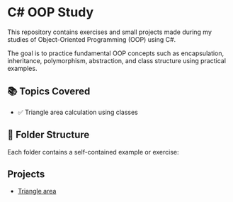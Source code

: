 # C# OOP Study

This repository contains exercises and small projects made during my studies of Object-Oriented Programming (OOP) using C#.

The goal is to practice fundamental OOP concepts such as encapsulation, inheritance, polymorphism, abstraction, and class structure using practical examples.

## 📚 Topics Covered

- ✅ Triangle area calculation using classes

## 📁 Folder Structure

Each folder contains a self-contained example or exercise:

## Projects

- [Triangle area](./triangulo-area/)
